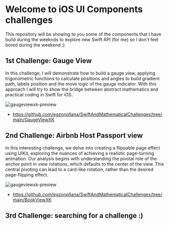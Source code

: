 # Welcome to iOS UI Components challenges
This repository will be showing to you some of the components that I have build during the weeknds to explore new Swift API (for me) so I don't feel bored during the weekend :)

## 1st Challenge: Gauge View
In this challenge, I will demonstrate how to build a gauge view, applying trigonometric functions to calculate positions and angles to build gradient path, labels position and the move logic of the gauge indicator. With this approach I will try to show the bridge between abstract mathematics and practical coding in Swift for iOS.

<div align="leading">
  <img src="https://github.com/user-attachments/assets/5479ac09-023f-4440-a13c-afb9ad932224" alt="gaugeviewxk-preview">
</div>

- https://github.com/egzonpllana/SwiftAndMathematicalChallenges/tree/main/GaugeViewXK

## 2nd Challenge: Airbnb Host Passport view
In this interesting challenge, we delve into creating a flippable page effect using UIKit, exploring the nuances of achieving a realistic page-turning animation. Our analysis begins with understanding the pivotal role of the anchor point in view rotations, which defaults to the center of the view. This central pivoting can lead to a card-like rotation, rather than the desired page-flipping effect.

<div align="leading">
  <img src="https://github.com/user-attachments/assets/3db46fc2-6ae8-4811-a4fe-b8da1cebc2ee" alt="gaugeviewxk-preview">
</div>

- https://github.com/egzonpllana/SwiftAndMathematicalChallenges/tree/main/BookViewXK

## 3rd Challenge: searching for a challenge :)